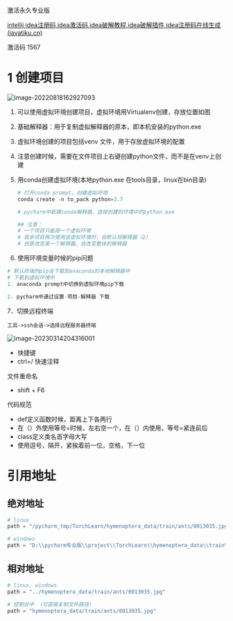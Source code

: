 激活永久专业版

[intellij idea注册码,idea激活码,idea破解教程,idea破解插件,idea注册码在线生成 (javatiku.cn)](http://idea.javatiku.cn/)

激活码 1567

# 1 创建项目

![image-20220818162927093](C:\Users\zhang\AppData\Roaming\Typora\typora-user-images\image-20220818162927093.png)

1. 可以使用虚拟环境创建项目，虚拟环境用Virtualenv创建，存放位置如图

2. 基础解释器：用于复制虚拟解释器的原本，即本机安装的python.exe

3. 虚拟环境创建的项目包括venv 文件，用于存放虚拟环境的配置

4. 注意创建时候，需要在文件项目上右键创建python文件，而不是在venv上创建

5. 用conda创建虚拟环境(本地python.exe 在tools目录，linux在bin目录)

   ```py
   # 打开conda prompt，创建虚拟环境
   conda create -n to_pack python=3.7
   
   # pycharm中新建conda解释器，选择创建的环境中的python.exe
   
   ## 注意：
   # 一个项目只能用一个虚拟环境
   # 其余项目再次使用该虚拟环境时，会默认将解释器（2）
   # 但是改变某一个解释器，会改变整体的解释器
   ```

6. 使用环境变量时候的pip问题

```py
# 默认终端的pip会下载到anaconda的本地解释器中
# 下载到虚拟环境中
1. anaconda prompt中切换到虚拟环境pip下载

2. pycharm中通过设置-项目-解释器 下载
```

7、切换远程终端

```
工具->ssh会话->选择远程服务器终端
```





![image-20230314204316001](C:\Users\zhang\AppData\Roaming\Typora\typora-user-images\image-20230314204316001.png)

* 快捷键
* ctrl+/   快速注释



文件重命名

* shift + F6



代码规范

* def定义函数时候，距离上下各两行
* 在（）外使用等号=时候，左右空一个，在（）内使用，等号=紧连前后
* class定义类名首字母大写
* 使用逗号，隔开，紧挨着前一位，空格，下一位

# 引用地址

## 绝对地址

```py
# linux
path = "/pycharm_tmp/TorchLearn/hymenoptera_data/train/ants/0013035.jpg"

# windows
path = "D:\\pycharm专业版\\project\\TorchLearn\\hymenoptera_data\\train\\ants\\0013035.jpg"
```

## 相对地址

```py
# linux, windows
path = "../hymenoptera_data/train/ants/0013035.jpg"

# 控制台中 （可直接复制文件路径）
path = "hymenoptera_data/train/ants/0013035.jpg"
```

